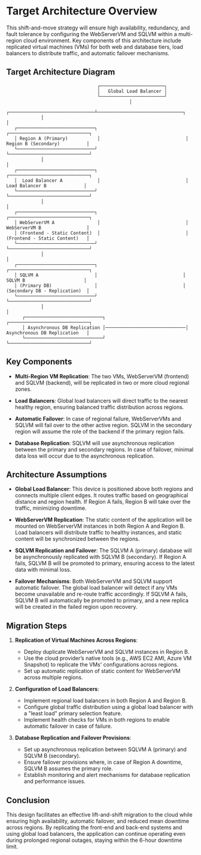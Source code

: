 
# Target Architecture Overview

This shift-and-move strategy will ensure high availability, redundancy, and fault tolerance by configuring the WebServerVM and SQLVM within a multi-region cloud environment. Key components of this architecture include replicated virtual machines (VMs) for both web and database tiers, load balancers to distribute traffic, and automatic failover mechanisms.

## Target Architecture Diagram

```
                                  ┌────────────────────────┐
                                  │   Global Load Balancer │
                                  └────────────────────────┘
                                              │
             ┌────────────────────────────────┴────────────────────────────────┐
             │                                                                 │
   ┌─────────────────────────────┐                                ┌──────────────────────────────┐
   │ Region A (Primary)           │                                │ Region B (Secondary)          │
   └─────────────────────────────┘                                └──────────────────────────────┘
             │                                                                 │
   ┌─────────────────────────────┐                                ┌──────────────────────────────┐
   │  Load Balancer A             │                                │  Load Balancer B              │
   └─────────────────────────────┘                                └──────────────────────────────┘
             │                                                                 │
   ┌─────────────────────────────┐                                ┌──────────────────────────────┐
   │ WebServerVM A                │                                │ WebServerVM B                 │
   │ (Frontend - Static Content)  │                                │ (Frontend - Static Content)   │
   └─────────────────────────────┘                                └──────────────────────────────┘
             │                                                                 │
   ┌─────────────────────────────┐                                ┌──────────────────────────────┐
   │ SQLVM A                     │                                │ SQLVM B                      │
   │ (Primary DB)                │                                │ (Secondary DB - Replication)  │
   └─────────────────────────────┘                                └──────────────────────────────┘
             │                                                                 │
      ┌─────────────────────────────┐                              ┌──────────────────────────────┐
      │ Asynchronous DB Replication │──────────────────────────────│ Asynchronous DB Replication   │
      └─────────────────────────────┘                              └──────────────────────────────┘
```

## Key Components

- **Multi-Region VM Replication**: The two VMs, WebServerVM (frontend) and SQLVM (backend), will be replicated in two or more cloud regional zones.

- **Load Balancers**: Global load balancers will direct traffic to the nearest healthy region, ensuring balanced traffic distribution across regions.

- **Automatic Failover**: In case of regional failure, WebServerVMs and SQLVM will fail over to the other active region. SQLVM in the secondary region will assume the role of the backend if the primary region fails.

- **Database Replication**: SQLVM will use asynchronous replication between the primary and secondary regions. In case of failover, minimal data loss will occur due to the asynchronous replication.

## Architecture Assumptions

- **Global Load Balancer**: This device is positioned above both regions and connects multiple client edges. It routes traffic based on geographical distance and region health. If Region A fails, Region B will take over the traffic, minimizing downtime.

- **WebServerVM Replication**: The static content of the application will be mounted on WebServerVM instances in both Region A and Region B. Load balancers will distribute traffic to healthy instances, and static content will be synchronized between the regions.

- **SQLVM Replication and Failover**: The SQLVM A (primary) database will be asynchronously replicated with SQLVM B (secondary). If Region A fails, SQLVM B will be promoted to primary, ensuring access to the latest data with minimal loss.

- **Failover Mechanisms**: Both WebServerVM and SQLVM support automatic failover. The global load balancer will detect if any VMs become unavailable and re-route traffic accordingly. If SQLVM A fails, SQLVM B will automatically be promoted to primary, and a new replica will be created in the failed region upon recovery.

## Migration Steps

1. **Replication of Virtual Machines Across Regions**:
   - Deploy duplicate WebServerVM and SQLVM instances in Region B.
   - Use the cloud provider’s native tools (e.g., AWS EC2 AMI, Azure VM Snapshot) to replicate the VMs' configurations across regions.
   - Set up automatic replication of static content for WebServerVM across multiple regions.

2. **Configuration of Load Balancers**:
   - Implement regional load balancers in both Region A and Region B.
   - Configure global traffic distribution using a global load balancer with a "least load" primary selection feature.
   - Implement health checks for VMs in both regions to enable automatic failover in case of failure.

3. **Database Replication and Failover Provisions**:
   - Set up asynchronous replication between SQLVM A (primary) and SQLVM B (secondary).
   - Ensure failover provisions where, in case of Region A downtime, SQLVM B assumes the primary role.
   - Establish monitoring and alert mechanisms for database replication and performance issues.

## Conclusion

This design facilitates an effective lift-and-shift migration to the cloud while ensuring high availability, automatic failover, and reduced mean downtime across regions. By replicating the front-end and back-end systems and using global load balancers, the application can continue operating even during prolonged regional outages, staying within the 6-hour downtime limit.
```
